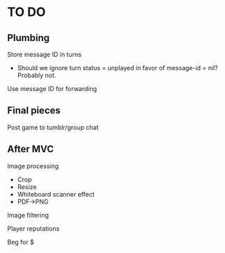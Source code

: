 # TO DO

## Plumbing

Store message ID in turns

* Should we ignore turn status = unplayed in favor of message-id = nil? Probably not.

Use message ID for forwarding

## Final pieces

Post game to tumblr/group chat

## After MVC

Image processing
- Crop
- Resize
- Whiteboard scanner effect
- PDF->PNG

Image filtering

Player reputations

Beg for $
